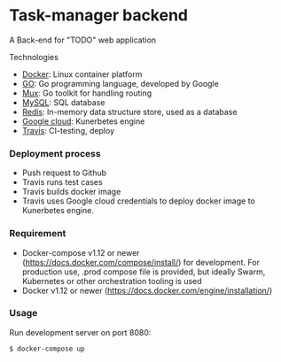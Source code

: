 # Task-manager backend

A Back-end for "TODO" web application 

Technologies
 * [Docker](https://www.docker.com/): Linux container platform
 * [GO](https://golang.org/): Go programming language, developed by Google
 * [Mux](http://www.gorillatoolkit.org/pkg/mux): Go toolkit for handling routing
 * [MySQL](https://www.mysql.com/): SQL database
 * [Redis](https://redis.io/): In-memory data structure store, used as a database
 * [Google cloud](https://cloud.google.com): Kunerbetes engine
 * [Travis](https://travis-ci.com/): CI-testing, deploy

### Deployment process

 * Push request to Github
 * Travis runs test cases
 * Travis builds docker image
 * Travis uses Google cloud credentials to deploy docker image to Kunerbetes engine.

### Requirement
  * Docker-compose v1.12 or newer (https://docs.docker.com/compose/install/) for development. For production use, .prod compose file is provided, but ideally Swarm, Kubernetes or other orchestration tooling is used
  * Docker v1.12 or newer (https://docs.docker.com/engine/installation/)

### Usage

Run development server on port 8080:

```node module
$ docker-compose up
```
